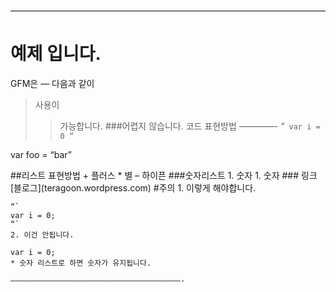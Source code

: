 ————————————————————————————————————

예제 입니다.
============
GFM은
—
다음과
같이
>사용이
>>가능합니다.
>###어렵지 않습니다.
코드 표현방법
————-
“`
var i = 0
“`

var foo = “bar”
<html> </html>
##리스트 표현방법
+ 플러스
* 별
– 하이픈
###숫자리스트
1. 숫자
1. 숫자
### 링크
[블로그](teragoon.wordpress.com)
#주의
    1. 이렇게 해야합니다.

    “`
    var i = 0;
    “`
    2. 이건 안됩니다.

    var i = 0;
    * 숫자 리스트로 하면 숫자가 유지됩니다.

    ——————————————————————————————————————-
